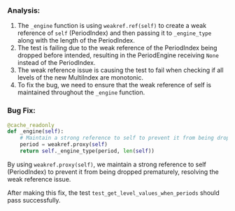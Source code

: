 ### Analysis:
1. The `_engine` function is using `weakref.ref(self)` to create a weak reference of `self` (PeriodIndex) and then passing it to `_engine_type` along with the length of the PeriodIndex.
2. The test is failing due to the weak reference of the PeriodIndex being dropped before intended, resulting in the PeriodEngine receiving `None` instead of the PeriodIndex.
3. The weak reference issue is causing the test to fail when checking if all levels of the new MultiIndex are monotonic.
4. To fix the bug, we need to ensure that the weak reference of self is maintained throughout the `_engine` function.

### Bug Fix:
```python
@cache_readonly
def _engine(self):
    # Maintain a strong reference to self to prevent it from being dropped
    period = weakref.proxy(self)
    return self._engine_type(period, len(self))
```

By using `weakref.proxy(self)`, we maintain a strong reference to self (PeriodIndex) to prevent it from being dropped prematurely, resolving the weak reference issue.

After making this fix, the test `test_get_level_values_when_periods` should pass successfully.